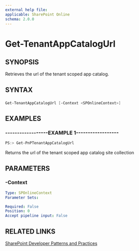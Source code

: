 ```yaml
---
external help file:
applicable: SharePoint Online
schema: 2.0.0
---
```

# Get-TenantAppCatalogUrl

## SYNOPSIS
Retrieves the url of the tenant scoped app catalog.

## SYNTAX 

### 
```powershell
Get-TenantAppCatalogUrl [-Context <SPOnlineContext>]
```

## EXAMPLES

### ------------------EXAMPLE 1------------------
```powershell
PS:> Get-PnPTenantAppCatalogUrl
```

Returns the url of the tenant scoped app catalog site collection

## PARAMETERS

### -Context


```yaml
Type: SPOnlineContext
Parameter Sets: 

Required: False
Position: 0
Accept pipeline input: False
```

## RELATED LINKS

[SharePoint Developer Patterns and Practices](http://aka.ms/sppnp)